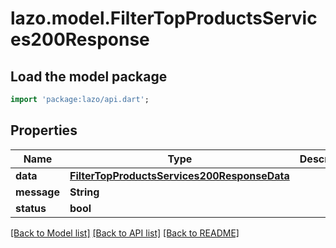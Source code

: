 # lazo.model.FilterTopProductsServices200Response

## Load the model package
```dart
import 'package:lazo/api.dart';
```

## Properties
Name | Type | Description | Notes
------------ | ------------- | ------------- | -------------
**data** | [**FilterTopProductsServices200ResponseData**](FilterTopProductsServices200ResponseData.md) |  | [optional] 
**message** | **String** |  | [optional] 
**status** | **bool** |  | [optional] 

[[Back to Model list]](../README.md#documentation-for-models) [[Back to API list]](../README.md#documentation-for-api-endpoints) [[Back to README]](../README.md)


